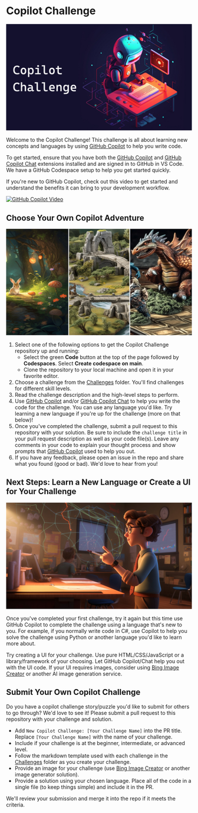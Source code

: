 # Copilot Challenge

<img src="./Images/robot-challenge.jpg" />

Welcome to the Copilot Challenge! This challenge is all about learning new concepts and languages by using [GitHub Copilot](https://github.com/features/copilot) to help you write code.

To get started, ensure that you have both the [GitHub Copilot](https://marketplace.visualstudio.com/items?itemName=GitHub.copilot) and [GitHub Copilot Chat](https://marketplace.visualstudio.com/items?itemName=GitHub.copilot-chat) extensions installed and are signed in to GitHub in VS Code. We have a GitHub Codespace setup to help you get started quickly.

If you're new to GitHub Copilot, check out this video to get started and understand the benefits it can bring to your development workflow.
    
[![GitHub Copilot Video](./Images/copilot-video.jpg)](https://www.youtube.com/watch?v=4Y7jVO0ZB6c)

## Choose Your Own Copilot Adventure

<img src="./Images/choose-own-adventure.jpg" />

1. Select one of the following options to get the Copilot Challenge repository up and running:
    - Select the green **Code** button at the top of the page followed by **Codespaces**. Select **Create codespace on main**.
    - Clone the repository to your local machine and open it in your favorite editor.
1. Choose a challenge from the [Challenges](./Challenges) folder. You'll find challenges for different skill levels.
1. Read the challenge description and the high-level steps to perform.
1. Use [GitHub Copilot](https://marketplace.visualstudio.com/items?itemName=GitHub.copilot) and/or [GitHub Copilot Chat](https://marketplace.visualstudio.com/items?itemName=GitHub.copilot-chat) to help you write the code for the challenge. You can use any language you'd like. Try learning a new language if you're up for the challenge (more on that below)!
1. Once you've completed the challenge, submit a pull request to this repository with your solution. Be sure to include the `challenge title` in your pull request description as well as your code file(s). Leave any comments in your code to explain your thought process and show prompts that [GitHub Copilot](https://github.com/features/copilot) used to help you out.
1. If you have any feedback, please open an issue in the repo and share what you found (good or bad). We'd love to hear from you!

## Next Steps: Learn a New Language or Create a UI for Your Challenge

<img src="./Images/learn-more.jpg" />

Once you've completed your first challenge, try it again but this time use GitHub Copilot to complete the challenge using a language that's new to you. For example, if you normally write code in C#, use Copilot to help you solve the challenge using Python or another language you'd like to learn more about.

Try creating a UI for your challenge. Use pure HTML/CSS/JavaScript or a library/framework of your choosing. Let GitHub Copilot/Chat help you out with the UI code. If your UI requires images, consider using [Bing Image Creator](https://www.bing.com/create) or another AI image generation service.

## Submit Your Own Copilot Challenge

Do you have a copilot challenge story/puzzle you'd like to submit for others to go through? We'd love to see it! Please submit a pull request to this repository with your challenge and solution. 

- Add `New Copilot Challenge: [Your Challenge Name]` into the PR title. Replace `[Your Challenge Name]` with the name of your challenge.
- Include if your challenge is at the beginner, intermediate, or advanced level.
- Follow the markdown template used with each challenge in the [Challenges](./Challenges) folder as you create your challenge.
- Provide an image for your challenge (use [Bing Image Creator](https://www.bing.com/create) or another image generator solution).
- Provide a solution using your chosen language. Place all of the code in a single file (to keep things simple) and include it in the PR.

We'll review your submission and merge it into the repo if it meets the criteria.
